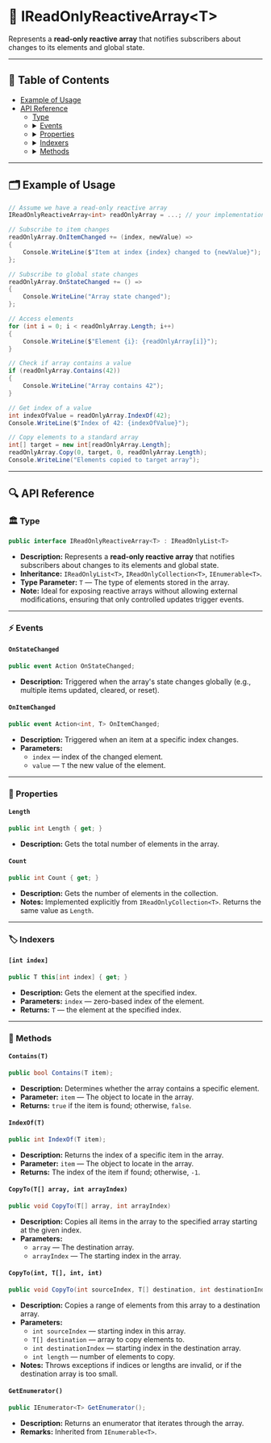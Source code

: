 # 🧩 IReadOnlyReactiveArray&lt;T&gt;

Represents a **read-only reactive array** that notifies subscribers about changes to its elements and
global state.

---

## 📑 Table of Contents

<ul>
  <li><a href="#-example-of-usage">Example of Usage</a></li>
  <li>
    <a href="#-api-reference">API Reference</a>
    <ul>
      <li><a href="#-type">Type</a></li>
      <li>
        <details>
          <summary><a href="#-events">Events</a></summary>
          <ul>
            <li><a href="#onstatechanged">OnStateChanged</a></li>
            <li><a href="#onitemchanged">OnItemChanged</a></li>
          </ul>
        </details>
      </li>
      <li>
        <details>
          <summary><a href="#-properties">Properties</a></summary>
          <ul>
            <li><a href="#length">Length</a></li>
            <li><a href="#count">Count</a></li>
          </ul>
        </details>
      </li>
      <li>
        <details>
          <summary><a href="#-indexers">Indexers</a></summary>
          <ul>
            <li><a href="#int-index">[int index]</a></li>
          </ul>
        </details>
      </li>
      <li>
        <details>
          <summary><a href="#-methods">Methods</a></summary>
          <ul>
            <li><a href="#containst">Contains(T)</a></li>
            <li><a href="#indexoft">IndexOf(T)</a></li>
            <li><a href="#copytot-int">CopyTo(T[], int)</a></li>
            <li><a href="#copytot-array-int-arrayindex">CopyTo(int, T[], int, int)</a></li>
            <li><a href="#getenumerator">GetEnumerator()</a></li>
          </ul>
        </details>
      </li>
    </ul>
  </li>
</ul>

<!--

- [Example of Usage](#-example-of-usage)
- [API Reference](#-api-reference)
    - [Type](#-type)
    - [Events](#-events)
        - [OnStateChanged](#onstatechanged)
        - [OnItemChanged](#onitemchanged)
    - [Properties](#-properties)
        - [Length](#length)
        - [Count](#count)
    - [Indexers](#-indexers)
        - [[int index]](#int-index)
    - [Methods](#-methods)
        - [Contains(T)](#containst)
        - [IndexOf(T)](#indexoft)
        - [CopyTo(T[], int)](#copytot-int)
        - [CopyTo(int, T[], int, int)](#copytot-array-int-arrayindex)
        - [GetEnumerator()](#getenumerator)
-->
---

## 🗂 Example of Usage

```csharp
// Assume we have a read-only reactive array
IReadOnlyReactiveArray<int> readOnlyArray = ...; // your implementation

// Subscribe to item changes
readOnlyArray.OnItemChanged += (index, newValue) =>
{
    Console.WriteLine($"Item at index {index} changed to {newValue}");
};

// Subscribe to global state changes
readOnlyArray.OnStateChanged += () =>
{
    Console.WriteLine("Array state changed");
};

// Access elements
for (int i = 0; i < readOnlyArray.Length; i++)
{
    Console.WriteLine($"Element {i}: {readOnlyArray[i]}");
}

// Check if array contains a value
if (readOnlyArray.Contains(42))
{
    Console.WriteLine("Array contains 42");
}

// Get index of a value
int indexOfValue = readOnlyArray.IndexOf(42);
Console.WriteLine($"Index of 42: {indexOfValue}");

// Copy elements to a standard array
int[] target = new int[readOnlyArray.Length];
readOnlyArray.Copy(0, target, 0, readOnlyArray.Length);
Console.WriteLine("Elements copied to target array");
```

---

## 🔍 API Reference

### 🏛️ Type <div id="-type"></div>

```csharp
public interface IReadOnlyReactiveArray<T> : IReadOnlyList<T>
```

- **Description:** Represents a **read-only reactive array** that notifies subscribers about changes to its elements and
  global state.
- **Inheritance:** `IReadOnlyList<T>`, `IReadOnlyCollection<T>`, `IEnumerable<T>`.
- **Type Parameter:** `T` — The type of elements stored in the array.
- **Note:** Ideal for exposing reactive arrays without allowing external modifications, ensuring that only controlled
  updates trigger events.

---

### ⚡ Events

#### `OnStateChanged`

```csharp
public event Action OnStateChanged;
```

- **Description:** Triggered when the array's state changes globally (e.g., multiple items updated, cleared, or reset).

#### `OnItemChanged`

```csharp
public event Action<int, T> OnItemChanged;
```

- **Description:** Triggered when an item at a specific index changes.
- **Parameters:**
    - `index` — index of the changed element.
    - `value` — `T` the new value of the element.

---

### 🔑 Properties

#### `Length`

```csharp
public int Length { get; }
```

- **Description:** Gets the total number of elements in the array.

#### `Count`

```csharp
public int Count { get; }
```

- **Description:** Gets the number of elements in the collection.
- **Notes:** Implemented explicitly from `IReadOnlyCollection<T>`. Returns the same value as `Length`.

---

<div id="-indexers"></div>

### 🏷️ Indexers

#### `[int index]`

```csharp
public T this[int index] { get; }
```

- **Description:** Gets the element at the specified index.
- **Parameters:** `index` — zero-based index of the element.
- **Returns:** `T` — the element at the specified index.

---

### 🏹 Methods

#### `Contains(T)`

```csharp
public bool Contains(T item);
```

- **Description:** Determines whether the array contains a specific element.
- **Parameter:** `item` — The object to locate in the array.
- **Returns:** `true` if the item is found; otherwise, `false`.

#### `IndexOf(T)`

```csharp
public int IndexOf(T item);
```

- **Description:** Returns the index of a specific item in the array.
- **Parameter:** `item` — The object to locate in the array.
- **Returns:** The index of the item if found; otherwise, `-1`.

#### `CopyTo(T[] array, int arrayIndex)`

```csharp
public void CopyTo(T[] array, int arrayIndex)
```

- **Description:** Copies all items in the array to the specified array starting at the given index.
- **Parameters:**
    - `array` — The destination array.
    - `arrayIndex` — The starting index in the array.

#### `CopyTo(int, T[], int, int)`

```csharp
public void CopyTo(int sourceIndex, T[] destination, int destinationIndex, int length);
```

- **Description:** Copies a range of elements from this array to a destination array.
- **Parameters:**
    - `int sourceIndex` — starting index in this array.
    - `T[] destination` — array to copy elements to.
    - `int destinationIndex` — starting index in the destination array.
    - `int length` — number of elements to copy.
- **Notes:** Throws exceptions if indices or lengths are invalid, or if the destination array is too small.

#### `GetEnumerator()`

```csharp
public IEnumerator<T> GetEnumerator();
```

- **Description:** Returns an enumerator that iterates through the array.
- **Remarks:** Inherited from `IEnumerable<T>`.